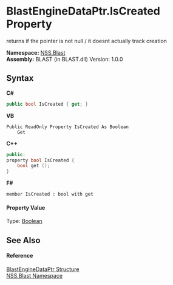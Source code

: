 # BlastEngineDataPtr.IsCreated Property 
 

returns if the pointer is not null / it doesnt actually track creation

**Namespace:**&nbsp;<a href="88b55311-4a89-0894-e27a-e157e443c7f7">NSS.Blast</a><br />**Assembly:**&nbsp;BLAST (in BLAST.dll) Version: 1.0.0

## Syntax

**C#**<br />
``` C#
public bool IsCreated { get; }
```

**VB**<br />
``` VB
Public ReadOnly Property IsCreated As Boolean
	Get
```

**C++**<br />
``` C++
public:
property bool IsCreated {
	bool get ();
}
```

**F#**<br />
``` F#
member IsCreated : bool with get

```


#### Property Value
Type: <a href="https://docs.microsoft.com/dotnet/api/system.boolean" target="_blank" rel="noopener noreferrer">Boolean</a>

## See Also


#### Reference
<a href="8db5e405-878e-4a0b-b105-f09f3c478935">BlastEngineDataPtr Structure</a><br /><a href="88b55311-4a89-0894-e27a-e157e443c7f7">NSS.Blast Namespace</a><br />